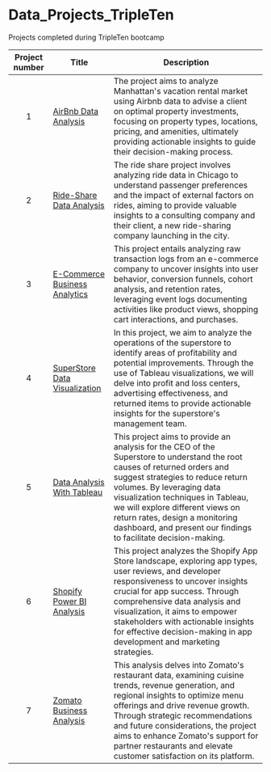 # Data_Projects_TripleTen
Projects completed during TripleTen bootcamp


| Project number | Title | Description |
| :-----------: | ----------- |----------- |
| 1 | [AirBnb Data Analysis](https://github.com/AngelMartinez123/Data_Projects_TripleTen/blob/main/TripleTen%20Sprint%201%20Project/TripleTen%20Sprint%201%20Project%20Description.md) | The project aims to analyze Manhattan's vacation rental market using Airbnb data to advise a client on optimal property investments, focusing on property types, locations, pricing, and amenities, ultimately providing actionable insights to guide their decision-making process. |
| 2 | [Ride-Share Data Analysis](https://github.com/AngelMartinez123/Data_Projects_TripleTen/blob/main/TripleTen%20Sprint%202%20SQL%20Project/TripleTen%20'Zuber%20Ride-Sharing%20Company%20Data%20Analysis%20Project'.md) | The ride share project involves analyzing ride data in Chicago to understand passenger preferences and the impact of external factors on rides, aiming to provide valuable insights to a consulting company and their client, a new ride-sharing company launching in the city. |
| 3 | [E-Commerce Business Analytics](https://github.com/AngelMartinez123/Data_Projects_TripleTen/blob/main/TripleTen%20Sprint%203%20Project/TripleTen%20Sprint%203%20Project%20Description.md) | This project entails analyzing raw transaction logs from an e-commerce company to uncover insights into user behavior, conversion funnels, cohort analysis, and retention rates, leveraging event logs documenting activities like product views, shopping cart interactions, and purchases. |
| 4 | [SuperStore Data Visualization](https://github.com/AngelMartinez123/Data_Projects_TripleTen/blob/main/Data%20Visualization%20project/Sprint%204%20Project%20Description.md) | In this project, we aim to analyze the operations of the superstore to identify areas of profitability and potential improvements. Through the use of Tableau visualizations, we will delve into profit and loss centers, advertising effectiveness, and returned items to provide actionable insights for the superstore's management team. |
| 5 | [Data Analysis With Tableau](https://github.com/AngelMartinez123/Data_Projects_TripleTen/blob/main/TripleTen%20Sprint%205%20Project/Sprint%205%20Project%20Description.md) | This project aims to provide an analysis for the CEO of the Superstore to understand the root causes of returned orders and suggest strategies to reduce return volumes. By leveraging data visualization techniques in Tableau, we will explore different views on return rates, design a monitoring dashboard, and present our findings to facilitate decision-making. |
| 6 | [Shopify Power BI Analysis](https://github.com/AngelMartinez123/Data_Projects_TripleTen/blob/main/TripleTen%20Sprint%206%20Project/TripleTen%20Sprint%206%20Project%20Description.md) | This project analyzes the Shopify App Store landscape, exploring app types, user reviews, and developer responsiveness to uncover insights crucial for app success. Through comprehensive data analysis and visualization, it aims to empower stakeholders with actionable insights for effective decision-making in app development and marketing strategies. | 
| 7 | [Zomato Business Analysis]() | This analysis delves into Zomato's restaurant data, examining cuisine trends, revenue generation, and regional insights to optimize menu offerings and drive revenue growth. Through strategic recommendations and future considerations, the project aims to enhance Zomato's support for partner restaurants and elevate customer satisfaction on its platform. | 
